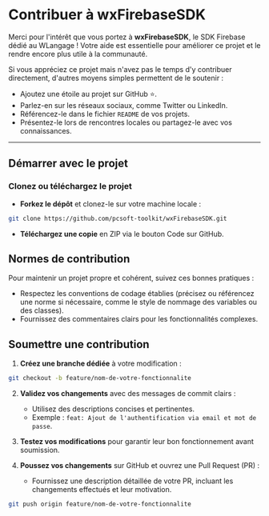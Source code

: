 # Contribuer à wxFirebaseSDK

Merci pour l'intérêt que vous portez à **wxFirebaseSDK**, le SDK Firebase dédié au WLangage ! Votre aide est essentielle pour améliorer ce projet et le rendre encore plus utile à la communauté.

Si vous appréciez ce projet mais n'avez pas le temps d'y contribuer directement, d'autres moyens simples permettent de le soutenir :

- Ajoutez une étoile au projet sur GitHub ⭐.
- Parlez-en sur les réseaux sociaux, comme Twitter ou LinkedIn.
- Référencez-le dans le fichier `README` de vos projets.
- Présentez-le lors de rencontres locales ou partagez-le avec vos connaissances.

---

## Démarrer avec le projet

### Clonez ou téléchargez le projet

- **Forkez le dépôt** et clonez-le sur votre machine locale :

```bash
git clone https://github.com/pcsoft-toolkit/wxFirebaseSDK.git
```
- **Téléchargez une copie** en ZIP via le bouton Code sur GitHub.

## Normes de contribution

Pour maintenir un projet propre et cohérent, suivez ces bonnes pratiques :

- Respectez les conventions de codage établies (précisez ou référencez une norme si nécessaire, comme le style de nommage des variables ou des classes).
- Fournissez des commentaires clairs pour les fonctionnalités complexes.

## Soumettre une contribution

1. **Créez une branche dédiée** à votre modification :

```bash
git checkout -b feature/nom-de-votre-fonctionnalite
```
2. **Validez vos changements** avec des messages de commit clairs :

    - Utilisez des descriptions concises et pertinentes.
    - Exemple : `feat: Ajout de l'authentification via email et mot de passe`.

3. **Testez vos modifications** pour garantir leur bon fonctionnement avant soumission.

4. **Poussez vos changements** sur GitHub et ouvrez une Pull Request (PR) :

    - Fournissez une description détaillée de votre PR, incluant les changements effectués et leur motivation.
    
```bash
git push origin feature/nom-de-votre-fonctionnalite
```